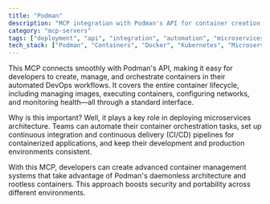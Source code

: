 ```yaml
---
title: "Podman"
description: "MCP integration with Podman's API for container creation, management, and orchestration in DevOps workflows and microservices deployment."
category: "mcp-servers"
tags: ["deployment", "api", "integration", "automation", "microservices", "orchestration", "CI/CD"]
tech_stack: ["Podman", "Containers", "Docker", "Kubernetes", "Microservices", "Daemonless Architecture", "Rootless Containers"]
---
```


This MCP connects smoothly with Podman's API, making it easy for developers to create, manage, and orchestrate containers in their automated DevOps workflows. It covers the entire container lifecycle, including managing images, executing containers, configuring networks, and monitoring health—all through a standard interface.

Why is this important? Well, it plays a key role in deploying microservices architecture. Teams can automate their container orchestration tasks, set up continuous integration and continuous delivery (CI/CD) pipelines for containerized applications, and keep their development and production environments consistent.

With this MCP, developers can create advanced container management systems that take advantage of Podman's daemonless architecture and rootless containers. This approach boosts security and portability across different environments.